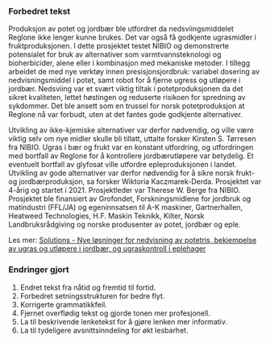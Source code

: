 ### Forbedret tekst

Produksjon av potet og jordbær ble utfordret da nedsviingsmiddelet Reglone ikke lenger kunne brukes. Det var også få godkjente ugrasmidler i fruktproduksjonen. I dette prosjektet testet NIBIO og demonstrerte potensialet for bruk av alternativer som varmtvannsteknologi og bioherbicider, alene eller i kombinasjon med mekaniske metoder. I tillegg arbeidet de med nye verktøy innen presisjonsjordbruk: variabel dosering av nedvisningsmiddel i potet, samt robot for å fjerne ugress og utløpere i jordbær. Nedsviing var et svært viktig tiltak i potetproduksjonen da det sikret kvaliteten, lettet høstingen og reduserte risikoen for spredning av sykdommer. Det ble ansett som en trussel for norsk potetproduksjon at Reglone nå var forbudt, uten at det fantes gode godkjente alternativer. 

Utvikling av ikke-kjemiske alternativer var derfor nødvendig, og ville være viktig selv om nye midler skulle bli tillatt, uttalte forsker Kirsten S. Tørresen fra NIBIO. Ugras i bær og frukt var en konstant utfordring, og utfordringen med bortfall av Reglone for å kontrollere jordbærutløpere var betydelig. Et eventuelt bortfall av glyfosat ville utfordre epleproduksjonen i landet. Utvikling av gode alternativer var derfor nødvendig for å sikre norsk frukt- og jordbærproduksjon, sa forsker Wiktoria Kaczmarek-Derda. Prosjektet var 4-årig og startet i 2021. Prosjektleder var Therese W. Berge fra NIBIO. Prosjektet ble finansiert av Grofondet, Forskningsmidlene for jordbruk og matindustri (FFL/JA) og egeninnsatsen til A-K maskiner, Gartnerhallen, Heatweed Technologies, H.F. Maskin Teknikk, Kilter, Norsk Landbruksrådgiving og norske produsenter av potet, jordbær og eple.

Les mer: [Solutions - Nye løsninger for nedvisning av potetris, bekjempelse av ugras og utløpere i jordbær, og ugraskontroll i eplehager](https://nibio.no/prosjekter/solutions-nye-losninger-for-nedvisning-av-potetris-bekjempelse-av-ugras-og-utlopere-i-jordbaer-og-ugraskontroll-i-eplehager?locationfilter=true)

### Endringer gjort
1. Endret tekst fra nåtid og fremtid til fortid.
2. Forbedret setningsstrukturen for bedre flyt.
3. Korrigerte grammatikkfeil.
4. Fjernet overflødig tekst og gjorde tonen mer profesjonell.
5. La til beskrivende lenketekst for å gjøre lenken mer informativ.
6. La til tydeligere avsnittsinndeling for økt lesbarhet.